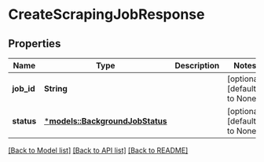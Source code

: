 # CreateScrapingJobResponse

## Properties
Name | Type | Description | Notes
------------ | ------------- | ------------- | -------------
**job_id** | **String** |  | [optional] [default to None]
**status** | [***models::BackgroundJobStatus**](BackgroundJobStatus.md) |  | [optional] [default to None]

[[Back to Model list]](../README.md#documentation-for-models) [[Back to API list]](../README.md#documentation-for-api-endpoints) [[Back to README]](../README.md)


